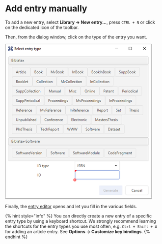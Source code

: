 # Add entry manually

To add a new entry, select **Library → New entry...**, press `CTRL + N​` or click on the dedicated icon of the toolbar.

Then, from the dialog window, click on the type of the entry you want.

![Screenshot of new entry dialog](../.gitbook/assets/entrytype-dialog%20%282%29%20%283%29%20%283%29%20%283%29%20%281%29.png)

Finally, the [entry editor](../advanced/entryeditor/) opens and let you fill in the various fields.

{% hint style="info" %}
You can directly create a new entry of a specific entry type by using a keyboard shortcut. We strongly recommend learning the shortcuts for the entry types you use most often, e.g. `Ctrl + Shift + A` for adding an article entry.​ See **Options → Customize key bindings**.
{% endhint %}

